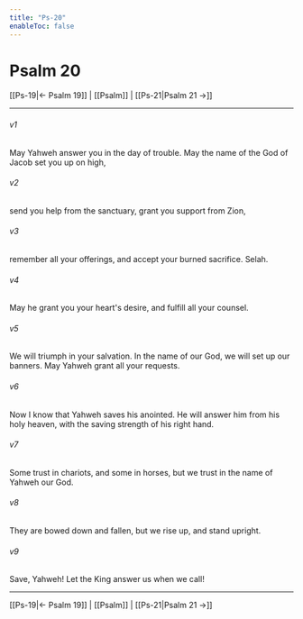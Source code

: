 ```yaml
---
title: "Ps-20"
enableToc: false
---
```

# Psalm 20

[[Ps-19|← Psalm 19]] | [[Psalm]] | [[Ps-21|Psalm 21 →]]
***



###### v1 
May Yahweh answer you in the day of trouble. May the name of the God of Jacob set you up on high, 

###### v2 
send you help from the sanctuary, grant you support from Zion, 

###### v3 
remember all your offerings, and accept your burned sacrifice. Selah. 

###### v4 
May he grant you your heart's desire, and fulfill all your counsel. 

###### v5 
We will triumph in your salvation. In the name of our God, we will set up our banners. May Yahweh grant all your requests. 

###### v6 
Now I know that Yahweh saves his anointed. He will answer him from his holy heaven, with the saving strength of his right hand. 

###### v7 
Some trust in chariots, and some in horses, but we trust in the name of Yahweh our God. 

###### v8 
They are bowed down and fallen, but we rise up, and stand upright. 

###### v9 
Save, Yahweh! Let the King answer us when we call!

***
[[Ps-19|← Psalm 19]] | [[Psalm]] | [[Ps-21|Psalm 21 →]]
